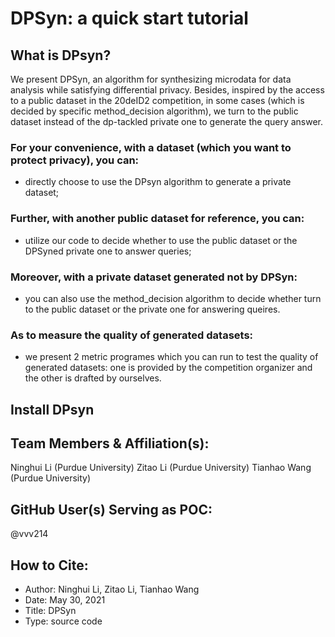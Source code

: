 # DPSyn: a quick start tutorial 
## What is DPsyn?
We present DPSyn, an algorithm for synthesizing microdata for data analysis while satisfying differential privacy. Besides, inspired by the access to a public dataset in the 20deID2 competition, in some cases (which is decided by specific method_decision algorithm), we turn to the public dataset instead of the dp-tackled private one to generate the query answer. 
### For your convenience, with a dataset (which you want to protect privacy), you can:
* directly choose to use the DPsyn algorithm to generate a private dataset;
### Further, with another public dataset for reference, you can:
* utilize our code to decide whether to use the public dataset or the DPSyned private one to answer queries;
### Moreover, with a private dataset generated not by DPSyn:
* you can also use the method_decision algorithm to decide whether turn to the public dataset or the private one for answering queires.
### As to measure the quality of generated datasets:
* we present 2 metric programes which you can run to test the quality of generated datasets: one is provided by the competition organizer and the other is drafted by ourselves.

## Install DPsyn



































## Team Members & Affiliation(s):

Ninghui Li (Purdue University)
Zitao Li (Purdue University)
Tianhao Wang (Purdue University)

## GitHub User(s) Serving as POC:

@vvv214

## How to Cite:

- Author: Ninghui Li, Zitao Li, Tianhao Wang
- Date: May 30, 2021
- Title: DPSyn
- Type: source code




